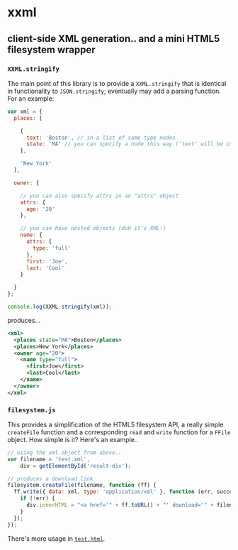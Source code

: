 # xxml
## client-side XML generation.. and a mini HTML5 filesystem wrapper

### `XXML.stringify`

The main point of this library is to provide a `XXML.stringify` that is identical in functionality to `JSON.stringify`; eventually may add a parsing function. For an example:
```javascript
var xml = {
  places: [

    {
      text: 'Boston', // in a list of same-type nodes
      state: 'MA' // you can specify a node this way ('text' will be inner text)
    },

    'New York'
  ],

  owner: {

    // you can also specify attrs in an "attrs" object
    attrs: {
      age: '20'
    },

    // you can have nested objects (duh it's XML!)
    name: {
      attrs: {
        type: 'full'
      },
      first: 'Joe',
      last: 'Cool'
    }

  }
};

console.log(XXML.stringify(xml));
```

produces...

```xml
<xml>
  <places state="MA">Boston</places>
  <places>New York</places>
  <owner age="20">
    <name type="full">
      <first>Joe</first>
      <last>Cool</last>
    </name>
  </owner>
</xml>
```

### `filesystem.js`

This provides a simplification of the HTML5 filesystem API, a really simple `createFile` function and a corresponding `read` and `write` function for a `FFile` object. How simple is it? Here's an example..

```javascript
// using the xml object from above..
var filename = 'test.xml',
    div = getElementById('result-div');

// produces a download link
filesystem.createFile(filename, function (ff) {
  ff.write({ data: xml, type: 'application/xml' }, function (err, success) {
    if (!err) {
      div.innerHTML = "<a href='" + ff.toURL() + "' download='" + filename + "'>download " + filename + "</a>";
    }
  });
});
```

There's more usage in [`test.html`](test.html).
